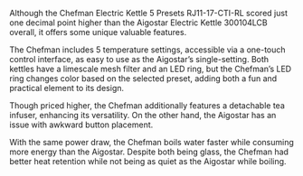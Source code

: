 Although the Chefman Electric Kettle 5 Presets RJ11-17-CTI-RL scored just one decimal point higher than the Aigostar Electric Kettle 300104LCB overall, it offers some unique valuable features.

The Chefman includes 5 temperature settings, accessible via a one-touch control interface, as easy to use as the Aigostar’s single-setting. Both kettles have a limescale mesh filter and an LED ring, but the Chefman’s LED ring changes color based on the selected preset, adding both a fun and practical element to its design.

Though priced higher, the Chefman additionally features a detachable tea infuser, enhancing its versatility. On the other hand, the Aigostar has an issue with awkward button placement.

With the same power draw, the Chefman boils water faster while consuming more energy than the Aigostar. Despite both being glass, the Chefman had better heat retention while not being as quiet as the Aigostar while boiling.